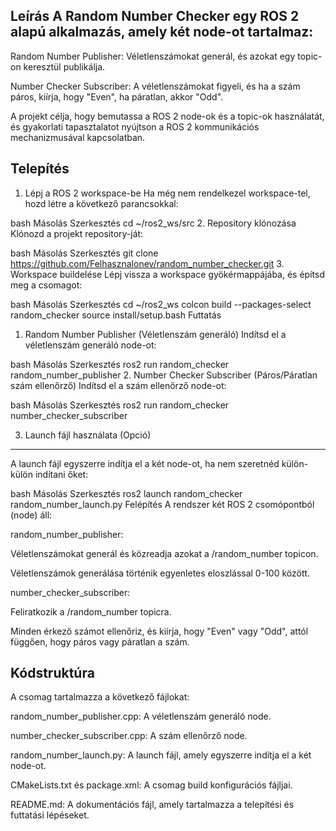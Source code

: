 Leírás
A Random Number Checker egy ROS 2 alapú alkalmazás, amely két node-ot tartalmaz:
----------------------------------------------------------------------------------------
Random Number Publisher: Véletlenszámokat generál, és azokat egy topic-on keresztül publikálja.

Number Checker Subscriber: A véletlenszámokat figyeli, és ha a szám páros, kiírja, hogy "Even", ha páratlan, akkor "Odd".

A projekt célja, hogy bemutassa a ROS 2 node-ok és a topic-ok használatát, és gyakorlati tapasztalatot nyújtson a ROS 2 kommunikációs mechanizmusával kapcsolatban.

Telepítés
------------------------------------------------------------------
1. Lépj a ROS 2 workspace-be
Ha még nem rendelkezel workspace-tel, hozd létre a következő parancsokkal:

bash
Másolás
Szerkesztés
cd ~/ros2_ws/src
2. Repository klónozása
Klónozd a projekt repository-ját:

bash
Másolás
Szerkesztés
git clone https://github.com/Felhasznalonev/random_number_checker.git
3. Workspace buildelése
Lépj vissza a workspace gyökérmappájába, és építsd meg a csomagot:

bash
Másolás
Szerkesztés
cd ~/ros2_ws
colcon build --packages-select random_checker
source install/setup.bash
Futtatás
1. Random Number Publisher (Véletlenszám generáló)
Indítsd el a véletlenszám generáló node-ot:

bash
Másolás
Szerkesztés
ros2 run random_checker random_number_publisher
2. Number Checker Subscriber (Páros/Páratlan szám ellenőrző)
Indítsd el a szám ellenőrző node-ot:

bash
Másolás
Szerkesztés
ros2 run random_checker number_checker_subscriber

3. Launch fájl használata (Opció)
-------------------------------------------------------------------
A launch fájl egyszerre indítja el a két node-ot, ha nem szeretnéd külön-külön indítani őket:

bash
Másolás
Szerkesztés
ros2 launch random_checker random_number_launch.py
Felépítés
A rendszer két ROS 2 csomópontból (node) áll:

random_number_publisher:

Véletlenszámokat generál és közreadja azokat a /random_number topicon.

Véletlenszámok generálása történik egyenletes eloszlással 0-100 között.

number_checker_subscriber:

Feliratkozik a /random_number topicra.

Minden érkező számot ellenőriz, és kiírja, hogy "Even" vagy "Odd", attól függően, hogy páros vagy páratlan a szám.

Kódstruktúra
------------------------------------------------------------------------------
A csomag tartalmazza a következő fájlokat:

random_number_publisher.cpp: A véletlenszám generáló node.

number_checker_subscriber.cpp: A szám ellenőrző node.

random_number_launch.py: A launch fájl, amely egyszerre indítja el a két node-ot.

CMakeLists.txt és package.xml: A csomag build konfigurációs fájljai.

README.md: A dokumentációs fájl, amely tartalmazza a telepítési és futtatási lépéseket.
